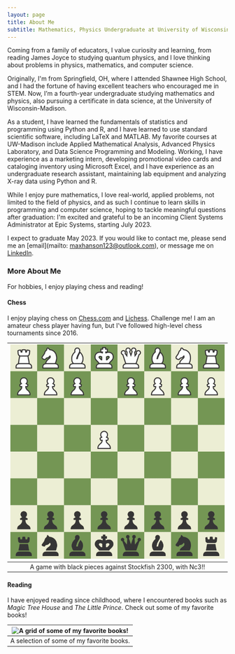 ```yaml
---
layout: page
title: About Me
subtitle: Mathematics, Physics Undergraduate at University of Wisconsin-Madison
---
```


Coming from a family of educators, I value curiosity and learning, from reading James Joyce to studying quantum physics, and I love thinking about problems in physics, mathematics, and computer science.

Originally, I'm from Springfield, OH, where I attended Shawnee High School, and I had the fortune of having excellent teachers who encouraged me in STEM. Now, I’m a fourth-year undergraduate studying mathematics and physics, also pursuing a certificate in data science, at the University of Wisconsin-Madison.

As a student, I have learned the fundamentals of statistics and programming using Python and R, and I have learned to use standard scientific software, including LaTeX and MATLAB. My favorite courses at UW-Madison include Applied Mathematical Analysis, Advanced Physics Laboratory, and Data Science Programming and Modeling. Working, I have experience as a marketing intern, developing promotional video cards and cataloging inventory using Microsoft Excel, and I have experience as an undergraduate research assistant, maintaining lab equipment and analyzing X-ray data using Python and R.

While I enjoy pure mathematics, I love real-world, applied problems, not limited to the field of physics, and as such I continue to learn skills in programming and computer science, hoping to tackle meaningful questions after graduation: I'm excited and grateful to be an incoming Client Systems Administrator at Epic Systems, starting July 2023.

I expect to graduate May 2023. If you would like to contact me, please send me an [email](mailto: maxhanson123@outlook.com), or message me on [LinkedIn](https://www.linkedin.com/in/maxwell-hanson/).

### More About Me

For hobbies, I enjoy playing chess and reading!

#### Chess

I enjoy playing chess on [Chess.com](https://www.chess.com/member/ienjoysomechess) and [Lichess](https://lichess.org/@/iEnjoySomeChess). Challenge me! I am an amateur chess player having fun, but I've followed high-level chess tournaments since 2016. 

| ![My Nf6! Chess Game against Stockfish 2300!](/assets/img/Nf6!.gif) |
| :-----------------------------------------------------------------: |
| A game with black pieces against Stockfish 2300, with Nc3!!         |

#### Reading

I have enjoyed reading since childhood, where I encountered books such as _Magic Tree House_ and _The Little Prince_. Check out some of my favorite books!

| ![A grid of some of my favorite books!](/assets/img/book-grid.png) |
| :----------------------------------------------------------------: |
| A selection of some of my favorite books.                          |
